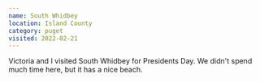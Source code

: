 ```yaml
---
name: South Whidbey
location: Island County
category: puget
visited: 2022-02-21
---
```


Victoria and I visited South Whidbey for Presidents Day. We didn't spend much time here, but it has a nice beach.
